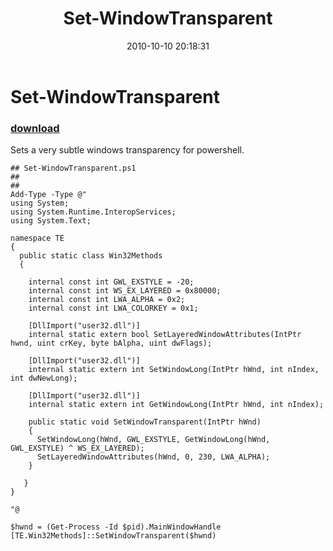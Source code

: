 ﻿---
pid:            2295
poster:         Jachin
title:          Set-WindowTransparent
date:           2010-10-10 20:18:31
format:         posh
parent:         0
parent:         0

---

# Set-WindowTransparent

### [download](2295.ps1)

Sets a very subtle windows transparency for powershell.

```posh
## Set-WindowTransparent.ps1
## 
##
Add-Type -Type @"
using System;
using System.Runtime.InteropServices;
using System.Text;

namespace TE
{
  public static class Win32Methods
  {
  
    internal const int GWL_EXSTYLE = -20;
    internal const int WS_EX_LAYERED = 0x80000;
    internal const int LWA_ALPHA = 0x2;
    internal const int LWA_COLORKEY = 0x1;
     
    [DllImport("user32.dll")]
    internal static extern bool SetLayeredWindowAttributes(IntPtr hwnd, uint crKey, byte bAlpha, uint dwFlags);
    
    [DllImport("user32.dll")]
    internal static extern int SetWindowLong(IntPtr hWnd, int nIndex, int dwNewLong);
    
    [DllImport("user32.dll")]
    internal static extern int GetWindowLong(IntPtr hWnd, int nIndex);
    
    public static void SetWindowTransparent(IntPtr hWnd)
    {
      SetWindowLong(hWnd, GWL_EXSTYLE, GetWindowLong(hWnd, GWL_EXSTYLE) ^ WS_EX_LAYERED);
      SetLayeredWindowAttributes(hWnd, 0, 230, LWA_ALPHA);
    }
    
   }
}

"@

$hwnd = (Get-Process -Id $pid).MainWindowHandle
[TE.Win32Methods]::SetWindowTransparent($hwnd)

```
